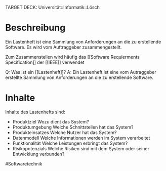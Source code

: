 TARGET DECK: Universität::Informatik::Lösch

# Beschreibung
Ein Lastenheft ist eine Sammlung von Anforderungen an die zu erstellende Software. Es wird vom Auftraggeber zusammengestellt.

Zum Zusammenstellen wird häufig das [[Software Requierments Specification]] der [[IEEE]] verwendet

Q: Was ist ein [[Lastenheft]]?
A: Ein Lastenheft ist eine vom Autraggeber erstellte Sammlung von Anforderungen an die zu erstellende Software.
<!--ID: 1645543054318-->


# Inhalte
Inhalte des Lastenhefts sind:
- Produktziel
Wozu dient das System?
- Produktumgebung
Welche Schnittstellen hat das System?
- Produkteinsatzes
Welche Nutzer hat das System?
- Datenmodell
Welche Informationen werden im System verarbeitet
- Funktionalität
Welche Leistungen erbringt das System?
- Risikopotenzials
Welche Risiken sind mit dem System oder seiner Entwicklung verbunden?



#Softwaretechnik 



